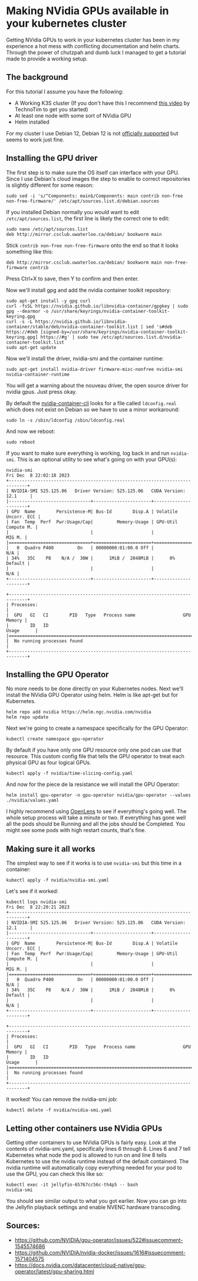 # Making NVidia GPUs available in your kubernetes cluster

Getting NVidia GPUs to work in your kubernetes cluster has been in my experience a hot mess with conflicting documentation and helm charts. Through the power of chutzpah and dumb luck I managed to get a tutorial made to provide a working setup.

## The background

For this tutorial I assume you have the following:

 * A Working K3S cluster (If you don't have this I recommend [this video](https://www.youtube.com/watch?v=CbkEWcUZ7zM) by TechnoTim to get you started)
 * At least one node with some sort of NVidia GPU
 * Helm installed

For my cluster I use Debian 12, Debian 12 is not [officially supported](https://github.com/NVIDIA/nvidia-container-toolkit/issues/147#issuecomment-1808273017) but seems to work just fine.

## Installing the GPU driver

The first step is to make sure the OS itself can interface with your GPU. Since I use Debian's cloud images the step to enable to correct repositories is slightly different for some reason:

    sudo sed -i 's/^Components: main$/Components: main contrib non-free non-free-firmware/' /etc/apt/sources.list.d/debian.sources

If you installed Debian normally you would want to edit `/etc/apt/sources.list`, the first line is likely the correct one to edit:

    sudo nano /etc/apt/sources.list
    deb http://mirror.csclub.uwaterloo.ca/debian/ bookworm main

Stick `contrib non-free non-free-firmware` onto the end so that it looks something like this:

    deb http://mirror.csclub.uwaterloo.ca/debian/ bookworm main non-free-firmware contrib

Press Ctrl+X to save, then Y to confirm and then enter.

Now we'll install gpg and add the nvidia container toolkit repository:

    sudo apt-get install -y gpg curl
    curl -fsSL https://nvidia.github.io/libnvidia-container/gpgkey | sudo gpg --dearmor -o /usr/share/keyrings/nvidia-container-toolkit-keyring.gpg
    curl -s -L https://nvidia.github.io/libnvidia-container/stable/deb/nvidia-container-toolkit.list | sed 's#deb https://#deb [signed-by=/usr/share/keyrings/nvidia-container-toolkit-keyring.gpg] https://#g' | sudo tee /etc/apt/sources.list.d/nvidia-container-toolkit.list
    sudo apt-get update

Now we'll install the driver, nvidia-smi and the container runtime:

    sudo apt-get install nvidia-driver firmware-misc-nonfree nvidia-smi nvidia-container-runtime

You will get a warning about the nouveau driver, the open source driver for nvidia gpus. Just press okay.

By default the [nvidia-container-cli](https://github.com/NVIDIA/nvidia-container-toolkit/issues/147) looks for a file called `ldconfig.real` which does not exist on Debian so we have to use a minor workaround:

    sudo ln -s /sbin/ldconfig /sbin/ldconfig.real

And now we reboot:

    sudo reboot

If you want to make sure everything is working, log back in and run `nvidia-smi`. This is an optional utility to see what's going on with your GPU(s):

    nvidia-smi
    Fri Dec  8 22:02:18 2023
    +-----------------------------------------------------------------------------+
    | NVIDIA-SMI 525.125.06   Driver Version: 525.125.06   CUDA Version: 12.1     |
    |-------------------------------+----------------------+----------------------+
    | GPU  Name        Persistence-M| Bus-Id        Disp.A | Volatile Uncorr. ECC |
    | Fan  Temp  Perf  Pwr:Usage/Cap|         Memory-Usage | GPU-Util  Compute M. |
    |                               |                      |               MIG M. |
    |===============================+======================+======================|
    |   0  Quadro P400         On   | 00000000:01:00.0 Off |                  N/A |
    | 34%   35C    P8    N/A /  30W |      1MiB /  2048MiB |      0%      Default |
    |                               |                      |                  N/A |
    +-------------------------------+----------------------+----------------------+

    +-----------------------------------------------------------------------------+
    | Processes:                                                                  |
    |  GPU   GI   CI        PID   Type   Process name                  GPU Memory |
    |        ID   ID                                                   Usage      |
    |=============================================================================|
    |  No running processes found                                                 |
    +-----------------------------------------------------------------------------+

## Installing the GPU Operator

No more needs to be done directly on your Kubernetes nodes. Next we'll install the NVidia GPU Operator using helm. Helm is like apt-get but for Kubernetes.

    helm repo add nvidia https://helm.ngc.nvidia.com/nvidia
    helm repo update

Next we're going to create a namespace specifically for the GPU Operator:

    kubectl create namespace gpu-operator

By default if you have only one GPU resource only one pod can use that resource. This custom config file that tells the GPU operator to treat each physical GPU as four logical GPUs.

    kubectl apply -f nvidia/time-slicing-config.yaml

And now for the piece de la resistance we will install the GPU Operator:

    helm install gpu-operator -n gpu-operator nvidia/gpu-operator --values ./nvidia/values.yaml

I highly recommend using [OpenLens](https://github.com/MuhammedKalkan/OpenLens) to see if everything's going well. The whole setup process will take a minute or two. If everything has gone well all the pods should be Running and all the jobs should be Completed. You might see some pods with high restart counts, that's fine.

## Making sure it all works

The simplest way to see if it works is to use `nvidia-smi` but this time in a container:

    kubectl apply -f nvidia/nvidia-smi.yaml

Let's see if it worked:

    kubectl logs nvidia-smi
    Fri Dec  8 22:20:21 2023
    +-----------------------------------------------------------------------------+
    | NVIDIA-SMI 525.125.06   Driver Version: 525.125.06   CUDA Version: 12.1     |
    |-------------------------------+----------------------+----------------------+
    | GPU  Name        Persistence-M| Bus-Id        Disp.A | Volatile Uncorr. ECC |
    | Fan  Temp  Perf  Pwr:Usage/Cap|         Memory-Usage | GPU-Util  Compute M. |
    |                               |                      |               MIG M. |
    |===============================+======================+======================|
    |   0  Quadro P400         On   | 00000000:01:00.0 Off |                  N/A |
    | 34%   35C    P8    N/A /  30W |      1MiB /  2048MiB |      0%      Default |
    |                               |                      |                  N/A |
    +-------------------------------+----------------------+----------------------+

    +-----------------------------------------------------------------------------+
    | Processes:                                                                  |
    |  GPU   GI   CI        PID   Type   Process name                  GPU Memory |
    |        ID   ID                                                   Usage      |
    |=============================================================================|
    |  No running processes found                                                 |
    +-----------------------------------------------------------------------------+

It worked! You can remove the nvidia-smi job:

    kubectl delete -f nvidia/nvidia-smi.yaml

## Letting other containers use NVidia GPUs

Getting other containers to use NVidia GPUs is fairly easy. Look at the contents of nvidia-smi.yaml, specifically lines 6 through 8. Lines 6 and 7 tell Kubernetes what node the pod is allowed to run on and line 8 tells Kubernetes to use the nvidia runtime instead of the default containerd. The nvidia runtime will automatically copy everything needed for your pod to use the GPU, you can check this like so:

    kubectl exec -it jellyfin-65767cc56c-th4p5 -- bash
    nvidia-smi

You should see similar output to what you got earlier. Now you can go into the Jellyfin playback settings and enable NVENC hardware transcoding.

## Sources:

  * https://github.com/NVIDIA/gpu-operator/issues/522#issuecomment-1545574686
  * https://github.com/NVIDIA/nvidia-docker/issues/1616#issuecomment-1571404575
  * https://docs.nvidia.com/datacenter/cloud-native/gpu-operator/latest/gpu-sharing.html
